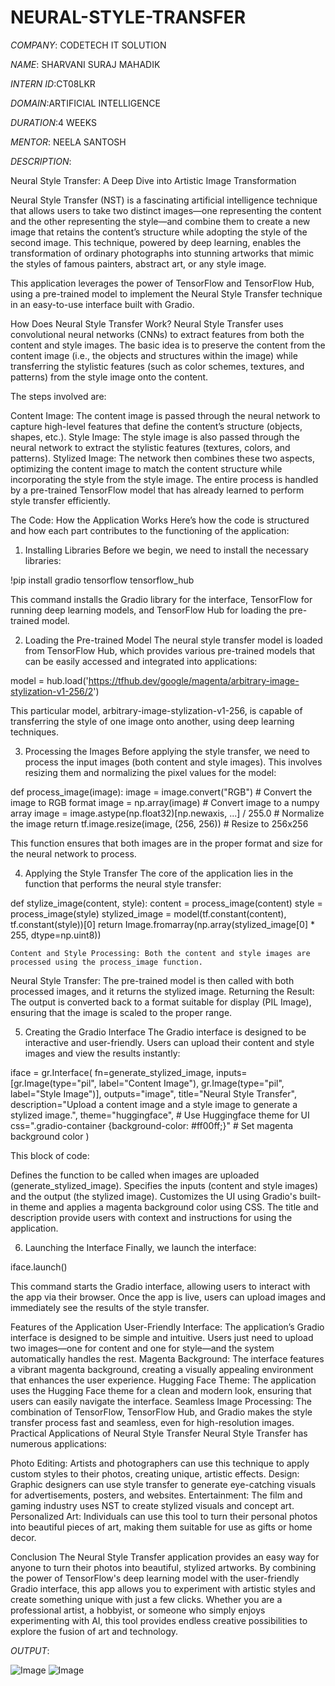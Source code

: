 # NEURAL-STYLE-TRANSFER

*COMPANY*: CODETECH IT SOLUTION

*NAME*: SHARVANI SURAJ MAHADIK

*INTERN ID*:CT08LKR

*DOMAIN*:ARTIFICIAL INTELLIGENCE

*DURATION*:4 WEEKS

*MENTOR*: NEELA SANTOSH

*DESCRIPTION*: 

Neural Style Transfer: A Deep Dive into Artistic Image Transformation

Neural Style Transfer (NST) is a fascinating artificial intelligence technique that allows users to take two distinct images—one representing the content and the other representing the style—and combine them to create a new image that retains the content’s structure while adopting the style of the second image. This technique, powered by deep learning, enables the transformation of ordinary photographs into stunning artworks that mimic the styles of famous painters, abstract art, or any style image.

This application leverages the power of TensorFlow and TensorFlow Hub, using a pre-trained model to implement the Neural Style Transfer technique in an easy-to-use interface built with Gradio.

How Does Neural Style Transfer Work?
Neural Style Transfer uses convolutional neural networks (CNNs) to extract features from both the content and style images. The basic idea is to preserve the content from the content image (i.e., the objects and structures within the image) while transferring the stylistic features (such as color schemes, textures, and patterns) from the style image onto the content.

The steps involved are:

Content Image: The content image is passed through the neural network to capture high-level features that define the content’s structure (objects, shapes, etc.).
Style Image: The style image is also passed through the neural network to extract the stylistic features (textures, colors, and patterns).
Stylized Image: The network then combines these two aspects, optimizing the content image to match the content structure while incorporating the style from the style image.
The entire process is handled by a pre-trained TensorFlow model that has already learned to perform style transfer efficiently.

The Code: How the Application Works
Here’s how the code is structured and how each part contributes to the functioning of the application:

1. Installing Libraries
Before we begin, we need to install the necessary libraries:

!pip install gradio tensorflow tensorflow_hub

This command installs the Gradio library for the interface, TensorFlow for running deep learning models, and TensorFlow Hub for loading the pre-trained model.

2. Loading the Pre-trained Model
The neural style transfer model is loaded from TensorFlow Hub, which provides various pre-trained models that can be easily accessed and integrated into applications:

model = hub.load('https://tfhub.dev/google/magenta/arbitrary-image-stylization-v1-256/2')

This particular model, arbitrary-image-stylization-v1-256, is capable of transferring the style of one image onto another, using deep learning techniques.

3. Processing the Images
Before applying the style transfer, we need to process the input images (both content and style images). This involves resizing them and normalizing the pixel values for the model:

def process_image(image):
    image = image.convert("RGB")  # Convert the image to RGB format
    image = np.array(image)  # Convert image to a numpy array
    image = image.astype(np.float32)[np.newaxis, ...] / 255.0  # Normalize the image
    return tf.image.resize(image, (256, 256))  # Resize to 256x256

This function ensures that both images are in the proper format and size for the neural network to process.

4. Applying the Style Transfer
The core of the application lies in the function that performs the neural style transfer:

def stylize_image(content, style):
    content = process_image(content)
    style = process_image(style)
    stylized_image = model(tf.constant(content), tf.constant(style))[0]
    return Image.fromarray(np.array(stylized_image[0] * 255, dtype=np.uint8))

    Content and Style Processing: Both the content and style images are processed using the process_image function.
Neural Style Transfer: The pre-trained model is then called with both processed images, and it returns the stylized image.
Returning the Result: The output is converted back to a format suitable for display (PIL Image), ensuring that the image is scaled to the proper range.

5. Creating the Gradio Interface
The Gradio interface is designed to be interactive and user-friendly. Users can upload their content and style images and view the results instantly:

iface = gr.Interface(
    fn=generate_stylized_image,
    inputs=[gr.Image(type="pil", label="Content Image"), gr.Image(type="pil", label="Style Image")],
    outputs="image",
    title="Neural Style Transfer",
    description="Upload a content image and a style image to generate a stylized image.",
    theme="huggingface",  # Use Huggingface theme for UI
    css=".gradio-container {background-color: #ff00ff;}"  # Set magenta background color
)

This block of code:

Defines the function to be called when images are uploaded (generate_stylized_image).
Specifies the inputs (content and style images) and the output (the stylized image).
Customizes the UI using Gradio's built-in theme and applies a magenta background color using CSS.
The title and description provide users with context and instructions for using the application.

6. Launching the Interface
Finally, we launch the interface:

iface.launch()

This command starts the Gradio interface, allowing users to interact with the app via their browser. Once the app is live, users can upload images and immediately see the results of the style transfer.

Features of the Application
User-Friendly Interface: The application’s Gradio interface is designed to be simple and intuitive. Users just need to upload two images—one for content and one for style—and the system automatically handles the rest.
Magenta Background: The interface features a vibrant magenta background, creating a visually appealing environment that enhances the user experience.
Hugging Face Theme: The application uses the Hugging Face theme for a clean and modern look, ensuring that users can easily navigate the interface.
Seamless Image Processing: The combination of TensorFlow, TensorFlow Hub, and Gradio makes the style transfer process fast and seamless, even for high-resolution images.
Practical Applications of Neural Style Transfer
Neural Style Transfer has numerous applications:

Photo Editing: Artists and photographers can use this technique to apply custom styles to their photos, creating unique, artistic effects.
Design: Graphic designers can use style transfer to generate eye-catching visuals for advertisements, posters, and websites.
Entertainment: The film and gaming industry uses NST to create stylized visuals and concept art.
Personalized Art: Individuals can use this tool to turn their personal photos into beautiful pieces of art, making them suitable for use as gifts or home decor.

Conclusion
The Neural Style Transfer application provides an easy way for anyone to turn their photos into beautiful, stylized artworks. By combining the power of TensorFlow's deep learning model with the user-friendly Gradio interface, this app allows you to experiment with artistic styles and create something unique with just a few clicks. Whether you are a professional artist, a hobbyist, or someone who simply enjoys experimenting with AI, this tool provides endless creative possibilities to explore the fusion of art and technology.

*OUTPUT*:

![Image](https://github.com/user-attachments/assets/b37085c2-4d9a-4b0d-8d51-91a8a1e79c58)
![Image](https://github.com/user-attachments/assets/b22a0316-16f3-47c7-80b8-c6776e82482f)

